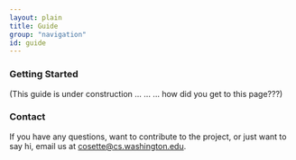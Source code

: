 ```yaml
---
layout: plain
title: Guide
group: "navigation"
id: guide
---
```


### Getting Started

(This guide is under construction ... ... ... how did you get to this page???)

### Contact

If you have any questions, want to contribute to the project, or just want to say hi, email us at 
[cosette@cs.washington.edu](mailto:cosette@cs.washington.edu). 

